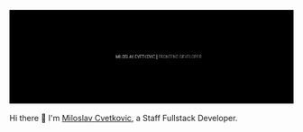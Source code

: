 [![Cover image](https://github.com/miloslavc/miloslavc/blob/master/miloslavc.png)](https://miloslavc.com)

Hi there 👋 I'm [Miloslav Cvetkovic](https://miloslavc.com), a Staff Fullstack Developer.
